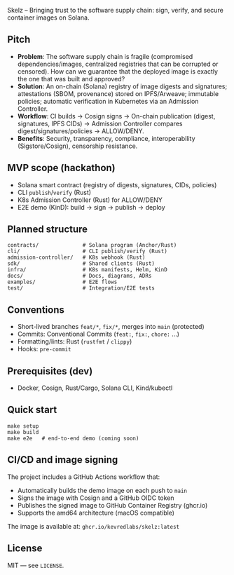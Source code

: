 Skelz – Bringing trust to the software supply chain: sign, verify, and secure container images on Solana.

## Pitch

- **Problem**: The software supply chain is fragile (compromised dependencies/images, centralized registries that can be corrupted or censored). How can we guarantee that the deployed image is exactly the one that was built and approved?
- **Solution**: An on-chain (Solana) registry of image digests and signatures; attestations (SBOM, provenance) stored on IPFS/Arweave; immutable policies; automatic verification in Kubernetes via an Admission Controller.
- **Workflow**: CI builds → Cosign signs → On-chain publication (digest, signatures, IPFS CIDs) → Admission Controller compares digest/signatures/policies → ALLOW/DENY.
- **Benefits**: Security, transparency, compliance, interoperability (Sigstore/Cosign), censorship resistance.

## MVP scope (hackathon)

- Solana smart contract (registry of digests, signatures, CIDs, policies)
- CLI `publish`/`verify` (Rust)
- K8s Admission Controller (Rust) for ALLOW/DENY
- E2E demo (KinD): build → sign → publish → deploy

## Planned structure

```
contracts/              # Solana program (Anchor/Rust)
cli/                    # CLI publish/verify (Rust)
admission-controller/   # K8s webhook (Rust)
sdk/                    # Shared clients (Rust)
infra/                  # K8s manifests, Helm, KinD
docs/                   # Docs, diagrams, ADRs
examples/               # E2E flows
test/                   # Integration/E2E tests
```

## Conventions

- Short-lived branches `feat/*`, `fix/*`, merges into `main` (protected)
- Commits: Conventional Commits (`feat:`, `fix:`, `chore:` …)
- Formatting/lints: Rust (`rustfmt` / `clippy`)
- Hooks: `pre-commit`

## Prerequisites (dev)

- Docker, Cosign, Rust/Cargo, Solana CLI, Kind/kubectl

## Quick start

```
make setup
make build
make e2e   # end-to-end demo (coming soon)
```

## CI/CD and image signing

The project includes a GitHub Actions workflow that:
- Automatically builds the demo image on each push to `main`
- Signs the image with Cosign and a GitHub OIDC token
- Publishes the signed image to GitHub Container Registry (ghcr.io)
- Supports the amd64 architecture (macOS compatible)

The image is available at: `ghcr.io/kevredlabs/skelz:latest`

## License

MIT — see `LICENSE`.


